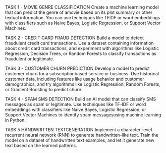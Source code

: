 TASK 1 - MOVIE GENRE CLASSIFICATION
Create a machine learning model that can predict the
genre of amovie based on its plot summary or other
textual information. You can use techniques like TFIDF or word 
embeddings with classifiers such as Naive
Bayes, Logistic Regression, or Support Vector
Machines.

TASK 2 - CREDIT CARD FRAUD DETECTION
Build a model to detect fraudulent credit card transactions. Use a
dataset containing information about credit card transactions, and
experiment with algorithms like Logistic Regression, Decision Trees,
or Random Forests to classify transactions as fraudulent or legitimate.

TASK 3 - CUSTOMER CHURN PREDICTION
Develop a model to predict customer churn for a subscriptionbased 
service or business. Use historical customer data, including
features like usage behavior and customer demographics, and try
algorithms like Logistic Regression, Random Forests, or Gradient
Boosting to predict churn.

TASK 4 - SPAM SMS DETECTION
Build an AI model that can classify SMS messages as spam or
legitimate. Use techniques like TF-IDF or word embeddings with
classifiers like Naive Bayes, Logistic Regression, or Support Vector
Machines to identify spam messagesusing machine learning in
Python.

TASK 5 HANDWRITTEN TEXTGENERATION
Implement a character-level recurrent neural network (RNN) to
generate handwritten-like text. Train the model on a dataset of
handwritten text examples, and let it generate new text based on
the learned patterns.
